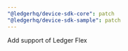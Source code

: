 ```yaml
---
"@ledgerhq/device-sdk-core": patch
"@ledgerhq/device-sdk-sample": patch
---
```


Add support of Ledger Flex
